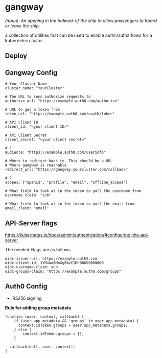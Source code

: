 gangway
=======
_(noun): An opening in the bulwark of the ship to allow passengers to board or leave the ship._

a collection of utilities that can be used to enable authn/authz flows for a kubernetes cluster.


## Deploy

## Gangway Config
```
# Your Cluster Name
cluster_name: "YourCluster"

# The URL to send authorize requests to
authorize_url: "https://example.auth0.com/authorize"

# URL to get a token from 
token_url: "https://example.auth0.com/oauth/token" 

# API Client ID
client_id: "<your client ID>"

# API Client Secret
client_secret: "<your client secret>"

# ?
audience: "https://example.auth0.com/userinfo"

# Where to redirect back to. This should be a URL
# Where gangway is reachable
redirect_url: "https://gangway.yourcluster.com/callback" 

# ?
scopes: ["openid", "profile", "email", "offline_access"] 

# What field to look at in the token to pull the username from
username_claim: "sub"

# What field to look at in the token to pull the email from
email_claim: "email"
```

## API-Server flags
https://kubernetes.io/docs/admin/authentication/#configuring-the-api-server

The needed Flags are as follows
```
oidc-issuer-url: https://example.auth0.com
oidc-client-id: 3YM4ue8MoXgBkvCIHh00000000000
oidc-username-claim: sub
oidc-groups-claim: "https://example.auth0.com/groups"
```
## Auth0 Config

- RS256 signing

**Rule for adding group metadata**
```
function (user, context, callback) {
    if (user.app_metadata && 'groups' in user.app_metadata) {
      context.idToken.groups = user.app_metadata.groups;
    } else {
        context.idToken.groups = [];
    }

  callback(null, user, context);
}
```


